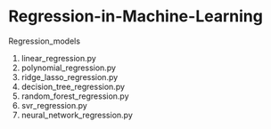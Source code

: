 # Regression-in-Machine-Learning

Regression_models

1. linear_regression.py
2. polynomial_regression.py
3. ridge_lasso_regression.py
4. decision_tree_regression.py
5. random_forest_regression.py
6. svr_regression.py
7. neural_network_regression.py
